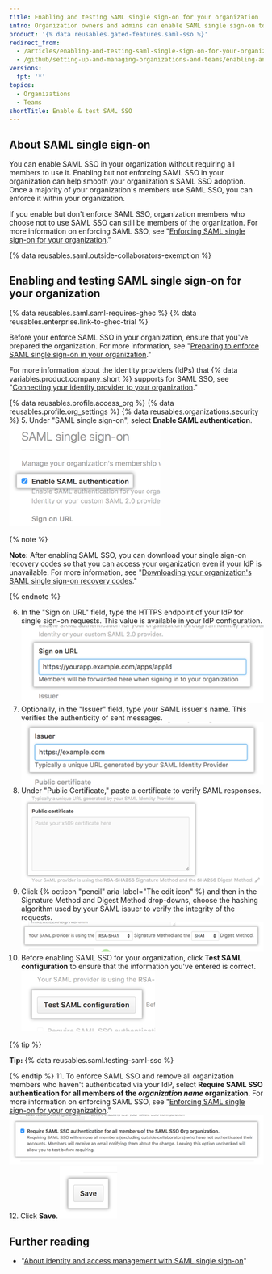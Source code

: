 ```yaml
---
title: Enabling and testing SAML single sign-on for your organization
intro: Organization owners and admins can enable SAML single sign-on to add an extra layer of security to their organization.
product: '{% data reusables.gated-features.saml-sso %}'
redirect_from:
  - /articles/enabling-and-testing-saml-single-sign-on-for-your-organization
  - /github/setting-up-and-managing-organizations-and-teams/enabling-and-testing-saml-single-sign-on-for-your-organization
versions:
  fpt: '*'
topics:
  - Organizations
  - Teams
shortTitle: Enable & test SAML SSO
---
```


## About SAML single sign-on

You can enable SAML SSO in your organization without requiring all members to use it. Enabling but not enforcing SAML SSO in your organization can help smooth your organization's SAML SSO adoption. Once a majority of your organization's members use SAML SSO, you can enforce it within your organization.

If you enable but don't enforce SAML SSO, organization members who choose not to use SAML SSO can still be members of the organization. For more information on enforcing SAML SSO, see "[Enforcing SAML single sign-on for your organization](/articles/enforcing-saml-single-sign-on-for-your-organization)."

{% data reusables.saml.outside-collaborators-exemption %}

## Enabling and testing SAML single sign-on for your organization

{% data reusables.saml.saml-requires-ghec %} {% data reusables.enterprise.link-to-ghec-trial %}

Before your enforce SAML SSO in your organization, ensure that you've prepared the organization. For more information, see "[Preparing to enforce SAML single sign-on in your organization](/articles/preparing-to-enforce-saml-single-sign-on-in-your-organization)."

For more information about the identity providers (IdPs) that {% data variables.product.company_short %} supports for SAML SSO, see "[Connecting your identity provider to your organization](/organizations/managing-saml-single-sign-on-for-your-organization/connecting-your-identity-provider-to-your-organization)."

{% data reusables.profile.access_org %}
{% data reusables.profile.org_settings %}
{% data reusables.organizations.security %}
5. Under "SAML single sign-on", select **Enable SAML authentication**.
![Checkbox for enabling SAML SSO](/assets/images/help/saml/saml_enable.png)

  {% note %}

  **Note:** After enabling SAML SSO, you can download your single sign-on recovery codes so that you can access your organization even if your IdP is unavailable. For more information, see "[Downloading your organization's SAML single sign-on recovery codes](/articles/downloading-your-organization-s-saml-single-sign-on-recovery-codes)."

  {% endnote %}

6. In the "Sign on URL" field, type the HTTPS endpoint of your IdP for single sign-on requests. This value is available in your IdP configuration.
![Field for the URL that members will be forwarded to when signing in](/assets/images/help/saml/saml_sign_on_url.png)
7. Optionally, in the "Issuer" field, type your SAML issuer's name. This verifies the authenticity of sent messages.
![Field for the SAML issuer's name](/assets/images/help/saml/saml_issuer.png)
8. Under "Public Certificate," paste a certificate to verify SAML responses.
![Field for the public certificate from your identity provider](/assets/images/help/saml/saml_public_certificate.png)
9. Click {% octicon "pencil" aria-label="The edit icon" %} and then in the Signature Method and Digest Method drop-downs, choose the hashing algorithm used by your SAML issuer to verify the integrity of the requests.
![Drop-downs for the Signature Method and Digest method hashing algorithms used by your SAML issuer](/assets/images/help/saml/saml_hashing_method.png)
10. Before enabling SAML SSO for your organization, click **Test SAML configuration** to ensure that the information you've entered is correct. ![Button to test SAML configuration before enforcing](/assets/images/help/saml/saml_test.png)

  {% tip %}

  **Tip:** {% data reusables.saml.testing-saml-sso %}

  {% endtip %}
11. To enforce SAML SSO and remove all organization members who haven't authenticated via your IdP, select **Require SAML SSO authentication for all members of the _organization name_ organization**. For more information on enforcing SAML SSO, see "[Enforcing SAML single sign-on for your organization](/articles/enforcing-saml-single-sign-on-for-your-organization)."
![Checkbox to require SAML SSO for your organization ](/assets/images/help/saml/saml_require_saml_sso.png)
12. Click **Save**.
![Button to save SAML SSO settings](/assets/images/help/saml/saml_save.png)

## Further reading

- "[About identity and access management with SAML single sign-on](/articles/about-identity-and-access-management-with-saml-single-sign-on)"
